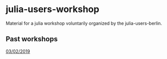 # julia-users-workshop
Material for a julia workshop voluntarily organized by the julia-users-berlin.

## Past workshops

[03/02/2019](https://www.meetup.com/de-DE/opentechschool-berlin/events/259013950/)
